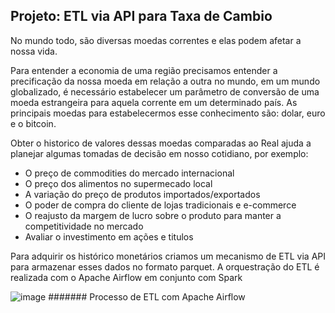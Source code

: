 ## Projeto: ETL via API para Taxa de Cambio

No mundo todo, são diversas moedas correntes e elas podem afetar a nossa vida.  

Para entender a economia de uma região precisamos entender a precificação da nossa moeda em relação a outra no mundo, em um mundo globalizado,
é necessário estabelecer um parâmetro de conversão de uma moeda estrangeira para aquela corrente em um determinado país. As principais moedas 
para estabelecermos esse conhecimento são: dolar, euro e o bitcoin.  

Obter o historico de valores dessas moedas comparadas ao Real ajuda a planejar algumas tomadas de decisão em nosso cotidiano, por exemplo:
- O preço de commodities do mercado internacional
- O preço dos alimentos no supermecado local
- A variação do preço de produtos importados/exportados
- O poder de compra do cliente de lojas tradicionais e e-commerce
- O reajusto da margem de lucro sobre o produto para manter a competitividade no mercado
- Avaliar o investimento em ações e titulos

Para adquirir os histórico monetários criamos um mecanismo de ETL via API para armazenar esses dados no formato parquet. A orquestração do
ETL é realizada com o Apache Airflow em conjunto com Spark

![image](https://user-images.githubusercontent.com/68130436/147495712-254d4fdd-764b-483d-a0d1-cbe72c1e0763.png)
####### Processo de ETL com Apache Airflow

